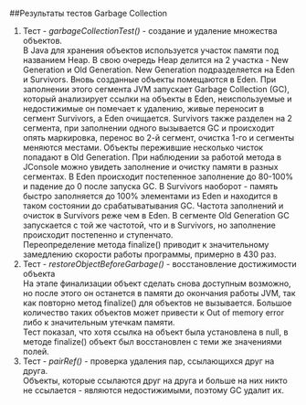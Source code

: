 ##Результаты тестов Garbage Collection

1.  Тест - _garbageCollectionTest()_ - создание и удаление множества объектов.  
В Java для хранения объектов используется участок памяти под названием Heap. В свою очередь Heap 
делится на 2 участка - New Generation и Old Generation. New Generation подразделяется на Eden и 
Survivors. Вновь созданные объекты помещаются в Eden. При заполнении этого сегмента JVM запускает 
Garbage Collection (GC), который анализирует ссылки на объекты в Eden, неиспользуемые и недостижимые
он помечает к удалению, живые переносит в сегмент Survivors, а Eden очищается. Survivors также 
разделен на 2 сегмента, при заполнении одного вызывается GC и происходит опять маркировка, перенос  во 
2-й сегмент, очистка 1-го и сегменты меняются местами. Объекты пережившие несколько чисток попадают 
в Old Generation.
При наблюдении за работой метода в JConsole можно увидеть заполнение и очистку памяти в разных 
сегментах. В Eden происходит постепенное заполнение до 80-100% и падение до 0 после запуска GC. 
В Survivors наоборот - память быстро заполняется до 100% элементами из Eden и находится в таком 
состоянии до срабатыватывания GC. Частота заполнений и очисток в Survivors реже чем в Eden. В сегменте 
Old Generation GC запускается с той же частотой, что и в Survivors, но заполнение происходит 
постепенно и ступенчато.  
Переопределение метода finalize() приводит к значительному
замедлению скорости работы программы, примерно в 430 раз.
2. Тест - _restoreObjectBeforeGarbage()_ - восстановление достижимости объекта   
На этапе финализации объект сделать снова доступным возможно, но после этого он останется в 
памяти до окончания работы JVM, так как повторно метод finalize() для объектов не вызывается.
Большое количество таких объектов может привести к Out of memory error либо к значительным утечкам 
памяти.   
Тест показал, что хотя ссылка на объект была  установлена в null, в методе finalize() объект был 
восстановлен с теми же значениями полей.
3. Тест - _pairRef()_ - проверка удаления пар, ссылающихся друг на друга.  
Oбъекты, которые ссылаются друг на друга и больше на них никто не ссылается - являются 
недостижимыми, поэтому GC удалит их.